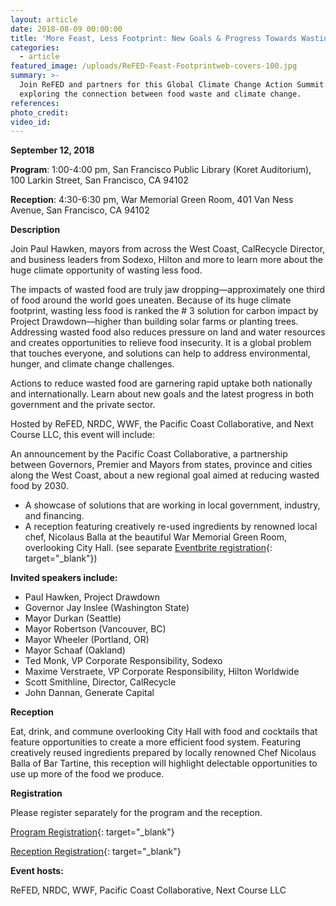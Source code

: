 ```yaml
---
layout: article
date: 2018-08-09 00:00:00
title: 'More Feast, Less Footprint: New Goals & Progress Towards Wasting Less Food'
categories:
  - article
featured_image: /uploads/ReFED-Feast-Footprintweb-covers-100.jpg
summary: >-
  Join ReFED and partners for this Global Climate Change Action Summit event
  exploring the connection between food waste and climate change.
references:
photo_credit:
video_id:
---
```


**September 12, 2018**

**Program**: 1:00-4:00 pm, San Francisco Public Library (Koret Auditorium), 100 Larkin Street, San Francisco, CA 94102

**Reception**: 4:30-6:30 pm, War Memorial Green Room, 401 Van Ness Avenue, San Francisco, CA 94102

**Description**

Join Paul Hawken, mayors from across the West Coast, CalRecycle Director, and business leaders from Sodexo, Hilton and more to learn more about the huge climate opportunity of wasting less food.

The impacts of wasted food are truly jaw dropping—approximately one third of food around the world goes uneaten. Because of its huge climate footprint, wasting less food is ranked the # 3 solution for carbon impact by Project Drawdown—higher than building solar farms or planting trees. Addressing wasted food also reduces pressure on land and water resources and creates opportunities to relieve food insecurity. It is a global problem that touches everyone, and solutions can help to address environmental, hunger, and climate change challenges.

Actions to reduce wasted food are garnering rapid uptake both nationally and internationally. Learn about new goals and the latest progress in both government and the private sector.

Hosted by ReFED, NRDC, WWF, the Pacific Coast Collaborative, and Next Course LLC, this event will include:

An announcement by the Pacific Coast Collaborative, a partnership between Governors, Premier and Mayors from states, province and cities along the West Coast, about a new regional goal aimed at reducing wasted food by 2030.

* A showcase of solutions that are working in local government, industry, and financing.
* A reception featuring creatively re-used ingredients by renowned local chef, Nicolaus Balla at the beautiful War Memorial Green Room, overlooking City Hall. (see separate [Eventbrite registration](https://www.eventbrite.com/e/more-feast-less-footprint-reception-tickets-49154553593){: target="_blank"})

**Invited speakers include:**

* Paul Hawken, Project Drawdown
* Governor Jay Inslee (Washington State)
* Mayor Durkan (Seattle)
* Mayor Robertson (Vancouver, BC)
* Mayor Wheeler (Portland, OR)
* Mayor Schaaf (Oakland)
* Ted Monk, VP Corporate Responsibility, Sodexo
* Maxime Verstraete, VP Corporate Responsibility, Hilton Worldwide
* Scott Smithline, Director, CalRecycle
* John Dannan, Generate Capital

**Reception**

Eat, drink, and commune overlooking City Hall with food and cocktails that feature opportunities to create a more efficient food system. Featuring creatively reused ingredients prepared by locally renowned Chef Nicolaus Balla of Bar Tartine, this reception will highlight delectable opportunities to use up more of the food we produce.&nbsp;

**Registration**

Please register separately for the program and the reception.

[Program Registration](https://www.eventbrite.com/e/more-feast-less-footprint-new-goals-progress-towards-wasting-less-food-tickets-49154133336){: target="_blank"}

[Reception Registration](https://www.eventbrite.com/e/more-feast-less-footprint-reception-tickets-49154553593){: target="_blank"}

**Event hosts:**

ReFED, NRDC, WWF, Pacific Coast Collaborative, Next Course LLC